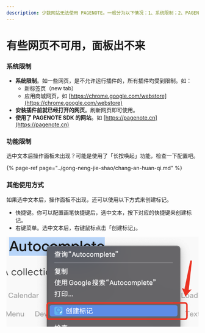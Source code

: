 ```yaml
---
description: 少数网站无法使用 PAGENOTE。一般分为以下情况：1、系统限制；2、PAGENOTE 自身黑名单控制；3、长按唤起功能
---
```


# 有些网页不可用，面板出不来

### 系统限制

* **系统限制**。如一些网页，是不允许运行插件的，所有插件均受到限制。如：
  * 新标签页（new tab）
  * 应用商城网页，如 [https://chrome.google.com/webstore](https://chrome.google.com/webstore)
* **安装插件前就已经打开的网页**。刷新网页即可使用。
* **使用了 PAGENOTE SDK 的网站**。如 [https://pagenote.cn](https://pagenote.cn)

### 功能限制

选中文本后操作面板未出现？可能是使用了「长按唤起」功能，检查一下配置吧。

{% page-ref page="../gong-neng-jie-shao/chang-an-huan-qi.md" %}

### 其他使用方式

如果选中文本后，操作面板不出现，还可以使用以下方式来创建标记。

* 快捷键。你可以配置画笔快捷键后，选中文本，按下对应的快捷键来创建标记。
* 右键菜单。选中文本后，右键鼠标点击「创建标记」。

![](../.gitbook/assets/image%20%2825%29.png)

